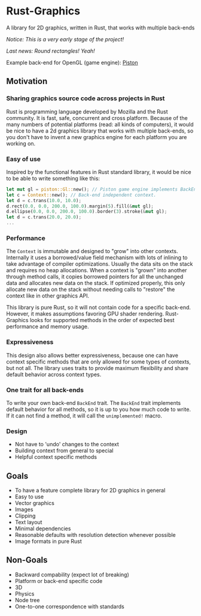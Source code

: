 Rust-Graphics
=============

A library for 2D graphics, written in Rust, that works with multiple back-ends

*Notice: This is a very early stage of the project!*

*Last news: Round rectangles! Yeah!*

Example back-end for OpenGL (game engine): [Piston](https://github.com/bvssvni/piston)  

## Motivation

### Sharing graphics source code across projects in Rust

Rust is programming language developed by Mozilla and the Rust community. It is fast, safe, concurrent and cross platform. Because of the many numbers of potential platforms (read: all kinds of computers), it would be nice to have a 2d graphics library that works with multiple back-ends, so you don't have to invent a new graphics engine for each platform you are working on.

### Easy of use

Inspired by the functional features in Rust standard library,
it would be nice to be able to write something like this:

```Rust
let mut gl = piston::Gl::new(); // Piston game engine implements BackEnd trait for OpenGL.
let c = Context::new(); // Back-end independent context.
let d = c.trans(10.0, 10.0);
d.rect(0.0, 0.0, 200.0, 100.0).margin(5).fill(&mut gl);
d.ellipse(0.0, 0.0, 200.0, 100.0).border(3).stroke(&mut gl);
let d = c.trans(20.0, 20.0);
...
```

### Performance

The `Context` is immutable and designed to "grow" into other contexts. Internally it uses a borrowed/value field mechanism with lots of inlining to take advantage of compiler optimizations. Usually the data sits on the stack and requires no heap allocations. When a context is "grown" into another through method calls, it copies borrowed pointers for all the unchanged data and allocates new data on the stack. If optimized properly, this only allocate new data on the stack without needing calls to "restore" the context like in other graphics API.

This library is pure Rust, so it will not contain code for a specific back-end. However, it makes assumptions favoring GPU shader rendering. Rust-Graphics looks for supported methods in the order of expected best performance and memory usage.  

### Expressiveness

This design also allows better expressiveness, because one can have context specific methods that are only allowed for some types of contexts, but not all. The library uses traits to provide maximum flexibility and share default behavior across context types. 

### One trait for all back-ends

To write your own back-end `BackEnd` trait. The `BackEnd` trait implements default behavior for all methods, so it is up to you how much code to write. If it can not find a method, it will call the `unimplemented!` macro.  

### Design

* Not have to 'undo' changes to the context
* Building context from general to special
* Helpful context specific methods

## Goals

* To have a feature complete library for 2D graphics in general
* Easy to use
* Vector graphics
* Images
* Clipping
* Text layout
* Minimal dependencies
* Reasonable defaults with resolution detection whenever possible
* Image formats in pure Rust

## Non-Goals

* Backward compability (expect lot of breaking)
* Platform or back-end specific code
* 3D
* Physics
* Node tree
* One-to-one correspondence with standards

